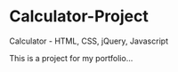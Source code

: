 # Calculator-Project
Calculator - HTML, CSS, jQuery, Javascript

This is a project for my portfolio...
